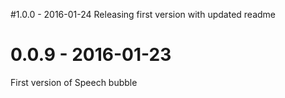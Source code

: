 #1.0.0 - 2016-01-24
Releasing first version with updated readme

# 0.0.9 - 2016-01-23
First version of Speech bubble
